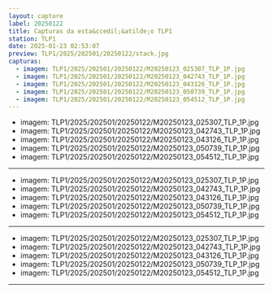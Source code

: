 ```yaml
---
layout: capture
label: 20250122
title: Capturas da esta&ccedil;&atilde;o TLP1
station: TLP1
date: 2025-01-23 02:53:07
preview: TLP1/2025/202501/20250122/stack.jpg
capturas:
  - imagem: TLP1/2025/202501/20250122/M20250123_025307_TLP_1P.jpg
  - imagem: TLP1/2025/202501/20250122/M20250123_042743_TLP_1P.jpg
  - imagem: TLP1/2025/202501/20250122/M20250123_043126_TLP_1P.jpg
  - imagem: TLP1/2025/202501/20250122/M20250123_050739_TLP_1P.jpg
  - imagem: TLP1/2025/202501/20250122/M20250123_054512_TLP_1P.jpg
---
```

  - imagem: TLP1/2025/202501/20250122/M20250123_025307_TLP_1P.jpg
  - imagem: TLP1/2025/202501/20250122/M20250123_042743_TLP_1P.jpg
  - imagem: TLP1/2025/202501/20250122/M20250123_043126_TLP_1P.jpg
  - imagem: TLP1/2025/202501/20250122/M20250123_050739_TLP_1P.jpg
  - imagem: TLP1/2025/202501/20250122/M20250123_054512_TLP_1P.jpg
---
  - imagem: TLP1/2025/202501/20250122/M20250123_025307_TLP_1P.jpg
  - imagem: TLP1/2025/202501/20250122/M20250123_042743_TLP_1P.jpg
  - imagem: TLP1/2025/202501/20250122/M20250123_043126_TLP_1P.jpg
  - imagem: TLP1/2025/202501/20250122/M20250123_050739_TLP_1P.jpg
  - imagem: TLP1/2025/202501/20250122/M20250123_054512_TLP_1P.jpg
---
  - imagem: TLP1/2025/202501/20250122/M20250123_025307_TLP_1P.jpg
  - imagem: TLP1/2025/202501/20250122/M20250123_042743_TLP_1P.jpg
  - imagem: TLP1/2025/202501/20250122/M20250123_043126_TLP_1P.jpg
  - imagem: TLP1/2025/202501/20250122/M20250123_050739_TLP_1P.jpg
  - imagem: TLP1/2025/202501/20250122/M20250123_054512_TLP_1P.jpg
---
